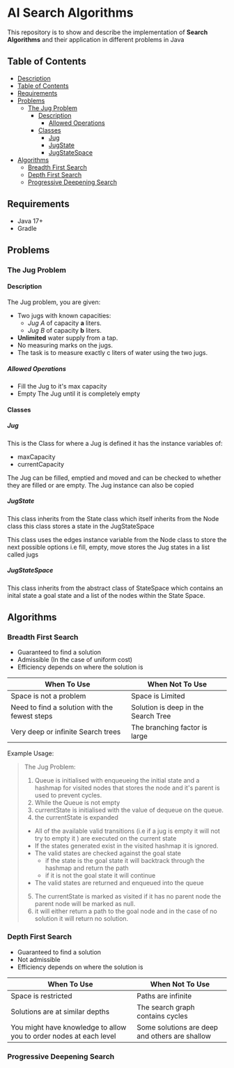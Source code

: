 # AI Search Algorithms
This repository is to show and describe the implementation of **Search Algorithms** and their application in different problems in Java
## Table of Contents
- [Description](#description)
- [Table of Contents](#table-of-contents)
- [Requirements](#requirements)
- [Problems](#problems)
  - [The Jug Problem](#the-jug-problem)
    - [Description](#description)
      - [Allowed Operations](#allowed-operations)
    - [Classes](#classes)
      - [Jug](#jug)
      - [JugState](#jugstate)
      - [JugStateSpace](#jugstatespace)
- [Algorithms](#algorithms)
  - [Breadth First Search](#breadth-first-search)
  - [Depth First Search](#depth-first-search)
  - [Progressive Deepening Search](#progressive-deepening-search)
## Requirements
- Java 17+
- Gradle
## Problems
### The Jug Problem
#### Description
The Jug problem, you are given:
- Two jugs with known capacities:
  - _Jug A_ of capacity **a** liters. 
  - _Jug B_ of capacity **b** liters.
- **Unlimited** water supply from a tap.
- No measuring marks on the jugs.
- The task is to measure exactly c liters of water using the two jugs.
##### Allowed Operations
- Fill the Jug to it's max capacity
- Empty The Jug until it is completely empty
#### Classes
##### Jug

This is the Class for where a Jug is defined it has the instance variables of:
- maxCapacity
- currentCapacity

The Jug can be filled, emptied and moved and can be checked to whether they are filled or are empty. The Jug instance can also be copied

##### JugState
This class inherits from the State class which itself inherits from the Node class this class stores a state in the JugStateSpace

This class uses the edges instance variable from the Node class to store the next possible options i.e fill, empty, move
stores the Jug states in a list called jugs

##### JugStateSpace
This class inherits from the abstract class of StateSpace which contains an inital state a goal state and a list of the nodes within the State Space.

## Algorithms
### Breadth First Search
- Guaranteed to find a solution
- Admissible (In the case of uniform cost)
- Efficiency depends on where the solution is

| When To Use                                   | When Not To Use                     |
|-----------------------------------------------|-------------------------------------|
| Space is not a problem                        | Space is Limited                    |
| Need to find a solution with the fewest steps | Solution is deep in the Search Tree |
| Very deep or infinite Search trees            | The branching factor is large       |

Example Usage:
> The Jug Problem: 
> 1. Queue is initialised with enqueueing the initial state and a hashmap for visited nodes that stores the node and it's parent is used to prevent cycles.
> 2. While the Queue is not empty 
> 3. currentState is initialised with the value of dequeue on the queue.
> 4. the currentState is expanded
>   - All of the available valid transitions (i.e if a jug is empty it will not try to empty it ) are executed on the current state
>   - If the states generated exist in the visited hashmap it is ignored.
>   - The valid states are checked against the goal state
>     - if the state is the goal state it will backtrack through the hashmap and return the path
>     - if it is not the goal state it will continue
>   - The valid states are returned and enqueued into the queue
> 5. The currentState is marked as visited if it has no parent node the parent node will be marked as null.
> 6. it will either return a path to the goal node and in the case of no solution it will return no solution.
### Depth First Search
- Guaranteed to find a solution
- Not admissible 
- Efficiency depends on where the solution is

| When To Use                                                        | When Not To Use                                |
|--------------------------------------------------------------------|------------------------------------------------|
| Space is restricted                                                | Paths are infinite                             |
| Solutions are at similar depths                                    | The search graph contains cycles               |
| You might have knowledge to allow you to order nodes at each level | Some solutions are deep and others are shallow |

### Progressive Deepening Search
